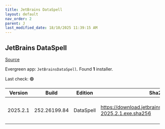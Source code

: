 ```yaml
---
title: JetBrains DataSpell
layout: default
nav_order: 2
parent: J
last_modified_date: 18/10/2025 11:39:15 AM
---
```


## JetBrains DataSpell

[Source](https://www.jetbrains.com/dataspell)

Evergreen app: `JetBrainsDataSpell`. Found **1** installer.

Last check: 🟢

| Version  | Build        | Edition   | Sha256                                                              | Date      | Size       | Type | URI                                                                                                                          |
| -------- | ------------ | --------- | ------------------------------------------------------------------- | --------- | ---------- | ---- | ---------------------------------------------------------------------------------------------------------------------------- |
| 2025.2.1 | 252.26199.84 | DataSpell | https://download.jetbrains.com/python/dataspell-2025.2.1.exe.sha256 | 11/9/2025 | 1104684136 | exe  | [https://download.jetbrains.com/python/dataspell-2025.2.1.exe](https://download.jetbrains.com/python/dataspell-2025.2.1.exe) |

